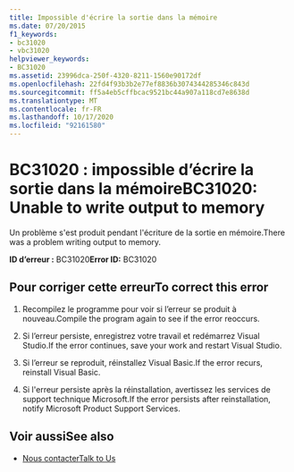 ```yaml
---
title: Impossible d'écrire la sortie dans la mémoire
ms.date: 07/20/2015
f1_keywords:
- bc31020
- vbc31020
helpviewer_keywords:
- BC31020
ms.assetid: 23996dca-250f-4320-8211-1560e90172df
ms.openlocfilehash: 22fd4f93b3b2e77ef8836b3074344285346c843d
ms.sourcegitcommit: ff5a4eb5cffbcac9521bc44a907a118cd7e8638d
ms.translationtype: MT
ms.contentlocale: fr-FR
ms.lasthandoff: 10/17/2020
ms.locfileid: "92161580"
---
```

# <a name="bc31020-unable-to-write-output-to-memory"></a><span data-ttu-id="ab06d-102">BC31020 : impossible d’écrire la sortie dans la mémoire</span><span class="sxs-lookup"><span data-stu-id="ab06d-102">BC31020: Unable to write output to memory</span></span>

<span data-ttu-id="ab06d-103">Un problème s'est produit pendant l'écriture de la sortie en mémoire.</span><span class="sxs-lookup"><span data-stu-id="ab06d-103">There was a problem writing output to memory.</span></span>

 <span data-ttu-id="ab06d-104">**ID d’erreur :** BC31020</span><span class="sxs-lookup"><span data-stu-id="ab06d-104">**Error ID:** BC31020</span></span>

## <a name="to-correct-this-error"></a><span data-ttu-id="ab06d-105">Pour corriger cette erreur</span><span class="sxs-lookup"><span data-stu-id="ab06d-105">To correct this error</span></span>

1. <span data-ttu-id="ab06d-106">Recompilez le programme pour voir si l’erreur se produit à nouveau.</span><span class="sxs-lookup"><span data-stu-id="ab06d-106">Compile the program again to see if the error reoccurs.</span></span>

2. <span data-ttu-id="ab06d-107">Si l’erreur persiste, enregistrez votre travail et redémarrez Visual Studio.</span><span class="sxs-lookup"><span data-stu-id="ab06d-107">If the error continues, save your work and restart Visual Studio.</span></span>

3. <span data-ttu-id="ab06d-108">Si l’erreur se reproduit, réinstallez Visual Basic.</span><span class="sxs-lookup"><span data-stu-id="ab06d-108">If the error recurs, reinstall Visual Basic.</span></span>

4. <span data-ttu-id="ab06d-109">Si l'erreur persiste après la réinstallation, avertissez les services de support technique Microsoft.</span><span class="sxs-lookup"><span data-stu-id="ab06d-109">If the error persists after reinstallation, notify Microsoft Product Support Services.</span></span>

## <a name="see-also"></a><span data-ttu-id="ab06d-110">Voir aussi</span><span class="sxs-lookup"><span data-stu-id="ab06d-110">See also</span></span>

- [<span data-ttu-id="ab06d-111">Nous contacter</span><span class="sxs-lookup"><span data-stu-id="ab06d-111">Talk to Us</span></span>](/visualstudio/ide/feedback-options)
